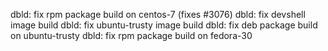 dbld: fix rpm package build on centos-7 (fixes #3076)
dbld: fix devshell image build
dbld: fix ubuntu-trusty image build
dbld: fix deb package build on ubuntu-trusty
dbld: fix rpm package build on fedora-30
